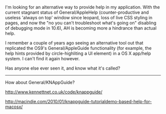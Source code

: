 I'm looking for an alternative way to provide help in my application. With the current stagnant status of General/AppleHelp (counter-productive and useless 'always on top' window since leopard, loss of live CSS styling in pages, and now the "no you can't troubleshoot what's going on" disabling of debugging mode in 10.6), AH is becoming more a hindrance than actual help.

I remember a couple of years ago seeing an alternative tool out that replicated the OS9's General/AppleGuide functionality (for example, the help hints provided by circle-highliting a UI element) in a OS X app/help system. I can't find it again however.

Has anyone else ever seen it, and know what it's called?

----

How about General/KNAppGuide?

http://www.kennettnet.co.uk/code/knappguide/

http://macindie.com/2010/01/knappguide-tutorialdemo-based-help-for-macosx/